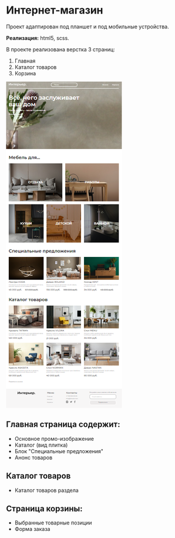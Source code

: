 # Интернет-магазин

Проект адаптирован под планшет и под мобильные устройства.

**Реализация:** html5, scss.

В проекте реализована верстка 3 страниц:

1. Главная
1. Каталог товаров
1. Корзина

![Интернет-магазин](screen.png "Интернет-магазин")

## Главная страница содержит:

- Основное промо-изображение
- Каталог (вид плитка)
- Блок "Специальные предложения"
- Анонс товаров

## Каталог товаров

- Каталог товаров раздела

## Страница корзины:

- Выбранные товарные позиции
- Форма заказа
